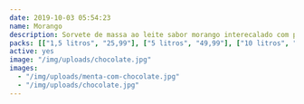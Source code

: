 ```yaml
---
date: 2019-10-03 05:54:23
name: Morango
description: Sorvete de massa ao leite sabor morango interecalado com polpa natural de morango
packs: [["1,5 litros", "25,99"], ["5 litros", "49,99"], ["10 litros", "89,99"]]
active: yes
image: "/img/uploads/chocolate.jpg"
images:
  - "/img/uploads/menta-com-chocolate.jpg"
  - "/img/uploads/chocolate.jpg"
---
```

